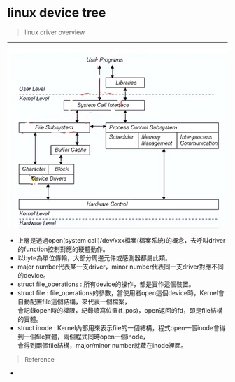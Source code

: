 # linux device tree
> linux driver overview<br>
---
![alt linux_driver_overview](https://github.com/chiweichiu/linux_driver/blob/main/utils/linuxdriveroverview.jpg)<br> 
- 上層是透過open(system call)/dev/xxx檔案(檔案系統)的概念，去呼叫driver的function控制對應的硬體動作。<br>
- 以byte為單位傳輸，大部分周邊元件或感測器都屬此類。<br>
- major number代表某一支driver，minor number代表同一支driver對應不同的device。<br>
- struct file_operations : 所有device的操作，都是實作這個裝置。<br>
- struct file : file_operations的參數，當使用者open這個device時，Kernel會自動配置file這個結構，來代表一個檔案，<br>
                會記錄open時的權限，紀錄讀寫位置(f_pos)，open返回的fd，即是file結構的實體。<br>
- struct inode : Kernel內部用來表示file的一個結構，程式open一個inode會得到一個file實體，兩個程式同時open一個inode，<br>
                 會得到兩個file結構，major/minor number就藏在inode裡面。<br>

> Reference
- 
